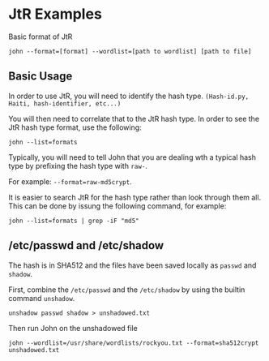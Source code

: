 # JtR Examples

Basic format of JtR

``john --format=[format] --wordlist=[path to wordlist] [path to file]``

## Basic Usage

In order to use JtR, you will need to identify the hash type. ``(Hash-id.py, Haiti, hash-identifier, etc...)``

You will then need to correlate that to the JtR hash type. In order to see the JtR hash type format, use the following:

``john --list=formats``

Typically, you will need to tell John that you are dealing wth a typical hash type by prefixing the hash type with ``raw-``. 

For example: ``--format=raw-md5crypt``.

It is easier to search JtR for the hash type rather than look through them all. This can be done by issung the following command, for example:

``john --list=formats | grep -iF "md5"``

## /etc/passwd and /etc/shadow

The hash is in SHA512 and the files have been saved locally as ``passwd`` and ``shadow``.

First, combine the ``/etc/passwd`` and the ``/etc/shadow`` by using the builtin command ``unshadow``.

``unshadow passwd shadow > unshadowed.txt``

Then run John on the unshadowed file

``john --wordlist=/usr/share/wordlists/rockyou.txt --format=sha512crypt unshadowed.txt``
